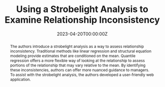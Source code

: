 ---
title:  "Using a Strobelight Analysis to Examine Relationship Inconsistency"
authors:
- Alec Pappas
- Charles Hofacker, and Willy Bolander
date: "2023-04-20T00:00:00Z"
doi: "10.1007/s11747-023-00940-8"

# Schedule page publish date (NOT publication's date).
publishDate: "2023-04-20T00:00:00Z"

# Publication type.
# Legend: 0 = Uncategorized; 1 = Conference paper; 2 = Journal article;
# 3 = Preprint / Working Paper; 4 = Report; 5 = Book; 6 = Book section;
# 7 = Thesis; 8 = Patent
publication_types: ["2"]

# Publication name and optional abbreviated publication name.
publication: In *Journal of the Academy of Marketing Science*
publication_short: In *JAMS*

# Abstract and optional shortened version.
abstract: The authors introduce a strobelight analysis as a way to assess relationship inconsistency. Traditional methods like linear regression and structural equation modeling provide estimates that are conditioned on the mean. Quantile regression offers a more flexible way of looking at the relationship to assess portions of the relationship that may vary relative to the mean. By identifying these inconsistencies, authors can offer more nuanced guidance to managers. To assist with the strobelight analysis, the authors developed a user-friendly web application.
abstract_short: The authors introduce a strobelight analysis as a way to assess relationship inconsistency. Traditional methods like linear regression and structural equation modeling provide estimates that are conditioned on the mean. Quantile regression offers a more flexible way of looking at the relationship to assess portions of the relationship that may vary relative to the mean. By identifying these inconsistencies, authors can offer more nuanced guidance to managers. To assist with the strobelight analysis, the authors developed a user-friendly web application.

# Featured image thumbnail (optional)
image:
  caption: 'Image credit: [**Unsplash**](https://unsplash.com/photos/3Mhgvrk4tjM)'
  focal_point: Smart

# Associated Projects (optional)
# - internal-project

# Slides (optional)

# Tags (optional)
# - Source Themes
# - Academic

# Links (optional)
url_pdf: 'https://link.springer.com/article/10.1007/s11747-023-00940-8'

# Custom links (optional)

# Digital Object Identifier (DOI)
doi: "10.1007/s11747-023-00940-8"

# Bibliographic citation (optional)

# Toggle Featured status (optional)
featured: true
---